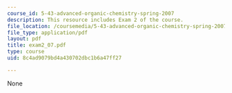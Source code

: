 ```yaml
---
course_id: 5-43-advanced-organic-chemistry-spring-2007
description: This resource includes Exam 2 of the course.
file_location: /coursemedia/5-43-advanced-organic-chemistry-spring-2007/8c4ad9079bd4a430702dbc1b6a47ff27_exam2_07.pdf
file_type: application/pdf
layout: pdf
title: exam2_07.pdf
type: course
uid: 8c4ad9079bd4a430702dbc1b6a47ff27

---
```

None